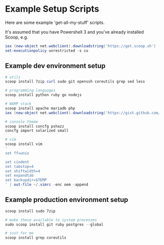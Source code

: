 # Example Setup Scripts

Here are some example 'get-all-my-stuff' scripts.

It's assumed that you have Powershell 3 and you've already installed Scoop, e.g.

```powershell
iex (new-object net.webclient).downloadstring('https://get.scoop.sh')
set-executionpolicy unrestricted -s cu
```

## Example dev environment setup

```powershell
# utils
scoop install 7zip curl sudo git openssh coreutils grep sed less

# programming languages
scoop install python ruby go nodejs

# WAMP stack
scoop install apache mariadb php
iex (new-object net.webclient).downloadstring('https://gist.github.com/lukesampson/6546858/raw/apache-php-init.ps1')

# console theme
scoop install concfg pshazz
concfg import solarized small

# vim
scoop install vim
'
set ff=unix

set cindent
set tabstop=4
set shiftwidth=4
set expandtab
set backupdir=$TEMP
' | out-file ~/.vimrc -enc oem -append
```

## Example production environment setup

```powershell
scoop install sudo 7zip

# make these available to system processes
sudo scoop install git ruby postgres --global

# just for me
scoop install grep coreutils
```
